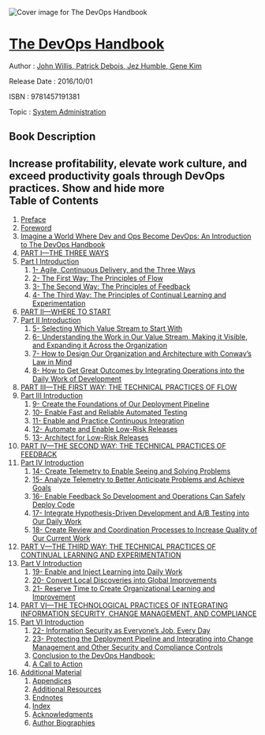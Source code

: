 ![Cover image for The DevOps Handbook](https://imgdetail.ebookreading.net/cover/cover/system_admin/EB9781457191381.jpg)

[The DevOps Handbook](https://ebookreading.net/view/book/The+DevOps+Handbook-EB9781457191381_1.html "The DevOps Handbook")
====================================================================================================================

Author : [John Willis](https://ebookreading.net/search/author/John+Willis),[ Patrick Debois](https://ebookreading.net/search/author/+Patrick+Debois),[ Jez Humble](https://ebookreading.net/search/author/+Jez+Humble),[ Gene Kim](https://ebookreading.net/search/author/+Gene+Kim)

Release Date : 2016/10/01

ISBN : 9781457191381

Topic : [System Administration](https://ebookreading.net/search/category/system-administration)

Book Description
-----------------

 Increase profitability, elevate work culture, and exceed productivity goals through DevOps practices.
        Show and hide more                
Table of Contents
-----------------

1. [Preface](https://ebookreading.net/view/book/The+DevOps+Handbook-EB9781457191381_6.html)
1. [Foreword](https://ebookreading.net/view/book/The+DevOps+Handbook-EB9781457191381_7.html#_idParaDest-5)
1. [Imagine a World Where Dev and Ops Become DevOps: An Introduction to The DevOps Handbook](https://ebookreading.net/view/book/The+DevOps+Handbook-EB9781457191381_8.html)
1. [PART I—THE THREE WAYS ](https://ebookreading.net/view/book/The+DevOps+Handbook-EB9781457191381_9.html)
1. [Part I Introduction](https://ebookreading.net/view/book/The+DevOps+Handbook-EB9781457191381_10.html)
    1. [1- Agile, Continuous Delivery, and the Three Ways](https://ebookreading.net/view/book/The+DevOps+Handbook-EB9781457191381_11.html#_idParaDest-9)
    1. [2- The First Way: The Principles of Flow](https://ebookreading.net/view/book/The+DevOps+Handbook-EB9781457191381_12.html#_idParaDest-10)
    1. [3- The Second Way: The Principles of Feedback](https://ebookreading.net/view/book/The+DevOps+Handbook-EB9781457191381_13.html#_idParaDest-11)
    1. [4- The Third Way: The Principles of Continual Learning and Experimentation](https://ebookreading.net/view/book/The+DevOps+Handbook-EB9781457191381_14.html#_idParaDest-12)
1. [PART II—WHERE TO START](https://ebookreading.net/view/book/The+DevOps+Handbook-EB9781457191381_15.html)
1. [Part II Introduction](https://ebookreading.net/view/book/The+DevOps+Handbook-EB9781457191381_16.html)
    1. [5- Selecting Which Value Stream to Start With](https://ebookreading.net/view/book/The+DevOps+Handbook-EB9781457191381_17.html#_idParaDest-15)
    1. [6- Understanding the Work in Our Value Stream, Making it Visible, and Expanding it Across the Organization](https://ebookreading.net/view/book/The+DevOps+Handbook-EB9781457191381_18.html#_idParaDest-16)
    1. [7- How to Design Our Organization and Architecture with Conway’s Law in Mind](https://ebookreading.net/view/book/The+DevOps+Handbook-EB9781457191381_19.html#_idParaDest-17)
    1. [8- How to Get Great Outcomes by Integrating Operations into the Daily Work of Development ](https://ebookreading.net/view/book/The+DevOps+Handbook-EB9781457191381_20.html#_idParaDest-18)
1. [PART III—THE FIRST WAY: THE TECHNICAL PRACTICES OF FLOW](https://ebookreading.net/view/book/The+DevOps+Handbook-EB9781457191381_21.html)
1. [Part III Introduction](https://ebookreading.net/view/book/The+DevOps+Handbook-EB9781457191381_22.html)
    1. [9- Create the Foundations of Our Deployment Pipeline](https://ebookreading.net/view/book/The+DevOps+Handbook-EB9781457191381_23.html#_idParaDest-21)
    1. [10- Enable Fast and Reliable Automated Testing](https://ebookreading.net/view/book/The+DevOps+Handbook-EB9781457191381_24.html#_idParaDest-22)
    1. [11- Enable and Practice Continuous Integration](https://ebookreading.net/view/book/The+DevOps+Handbook-EB9781457191381_25.html#_idParaDest-23)
    1. [12- Automate and Enable Low-Risk Releases](https://ebookreading.net/view/book/The+DevOps+Handbook-EB9781457191381_26.html#_idParaDest-24)
    1. [13- Architect for Low-Risk Releases](https://ebookreading.net/view/book/The+DevOps+Handbook-EB9781457191381_27.html#_idParaDest-25)
1. [PART IV—THE SECOND WAY: THE TECHNICAL PRACTICES OF FEEDBACK](https://ebookreading.net/view/book/The+DevOps+Handbook-EB9781457191381_28.html)
1. [Part IV Introduction ](https://ebookreading.net/view/book/The+DevOps+Handbook-EB9781457191381_29.html)
    1. [14- Create Telemetry to Enable Seeing and Solving Problems](https://ebookreading.net/view/book/The+DevOps+Handbook-EB9781457191381_30.html#_idParaDest-28)
    1. [15- Analyze Telemetry to Better Anticipate Problems and Achieve Goals](https://ebookreading.net/view/book/The+DevOps+Handbook-EB9781457191381_31.html#_idParaDest-29)
    1. [16- Enable Feedback So Development and Operations Can Safely Deploy Code](https://ebookreading.net/view/book/The+DevOps+Handbook-EB9781457191381_32.html#_idParaDest-30)
    1. [17- Integrate Hypothesis-Driven Development and A/B Testing into Our Daily Work](https://ebookreading.net/view/book/The+DevOps+Handbook-EB9781457191381_33.html#_idParaDest-31)
    1. [18- Create Review and Coordination Processes to Increase Quality of Our Current Work](https://ebookreading.net/view/book/The+DevOps+Handbook-EB9781457191381_34.html#_idParaDest-32)
1. [PART V—THE THIRD WAY: THE TECHNICAL PRACTICES OF CONTINUAL LEARNING AND EXPERIMENTATION](https://ebookreading.net/view/book/The+DevOps+Handbook-EB9781457191381_35.html)
1. [Part V Introduction](https://ebookreading.net/view/book/The+DevOps+Handbook-EB9781457191381_36.html)
    1. [19- Enable and Inject Learning into Daily Work](https://ebookreading.net/view/book/The+DevOps+Handbook-EB9781457191381_37.html#_idParaDest-35)
    1. [20- Convert Local Discoveries into Global Improvements](https://ebookreading.net/view/book/The+DevOps+Handbook-EB9781457191381_38.html#_idParaDest-36)
    1. [21- Reserve Time to Create Organizational Learning and Improvement](https://ebookreading.net/view/book/The+DevOps+Handbook-EB9781457191381_39.html#_idParaDest-37)
1. [PART VI—THE TECHNOLOGICAL PRACTICES OF INTEGRATING INFORMATION SECURITY, CHANGE MANAGEMENT, AND COMPLIANCE ](https://ebookreading.net/view/book/The+DevOps+Handbook-EB9781457191381_40.html)
1. [Part VI Introduction](https://ebookreading.net/view/book/The+DevOps+Handbook-EB9781457191381_41.html)
    1. [22- Information Security as Everyone’s Job, Every Day](https://ebookreading.net/view/book/The+DevOps+Handbook-EB9781457191381_42.html#_idParaDest-40)
    1. [23- Protecting the Deployment Pipeline and Integrating into Change Management and Other Security and Compliance Controls](https://ebookreading.net/view/book/The+DevOps+Handbook-EB9781457191381_43.html#_idParaDest-41)
    1. [Conclusion to the DevOps Handbook:](https://ebookreading.net/view/book/The+DevOps+Handbook-EB9781457191381_44.html#_idParaDest-42)
    1. [A Call to Action](https://ebookreading.net/view/book/The+DevOps+Handbook-EB9781457191381_44.html#_idParaDest-42)
1. [Additional Material](https://ebookreading.net/view/book/The+DevOps+Handbook-EB9781457191381_45.html)
    1. [Appendices](https://ebookreading.net/view/book/The+DevOps+Handbook-EB9781457191381_46.html#_idParaDest-44)
    1. [Additional Resources](https://ebookreading.net/view/book/The+DevOps+Handbook-EB9781457191381_47.html#_idParaDest-45)
    1. [Endnotes](https://ebookreading.net/view/book/The+DevOps+Handbook-EB9781457191381_47.html#_idParaDest-46)
    1. [Index](https://ebookreading.net/view/book/The+DevOps+Handbook-EB9781457191381_48.html#pg409)
    1. [Acknowledgments](https://ebookreading.net/view/book/The+DevOps+Handbook-EB9781457191381_49.html#_idParaDest-47)
    1. [Author Biographies](https://ebookreading.net/view/book/The+DevOps+Handbook-EB9781457191381_50.html#_idParaDest-48)
